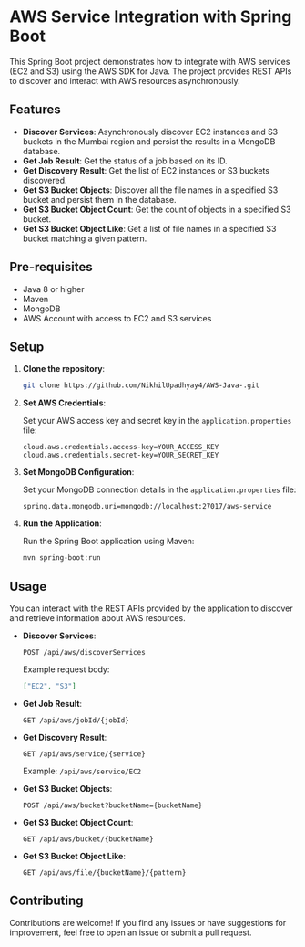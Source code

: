 # AWS Service Integration with Spring Boot

This Spring Boot project demonstrates how to integrate with AWS services (EC2 and S3) using the AWS SDK for Java. The project provides REST APIs to discover and interact with AWS resources asynchronously.

## Features

- **Discover Services**: Asynchronously discover EC2 instances and S3 buckets in the Mumbai region and persist the results in a MongoDB database.
- **Get Job Result**: Get the status of a job based on its ID.
- **Get Discovery Result**: Get the list of EC2 instances or S3 buckets discovered.
- **Get S3 Bucket Objects**: Discover all the file names in a specified S3 bucket and persist them in the database.
- **Get S3 Bucket Object Count**: Get the count of objects in a specified S3 bucket.
- **Get S3 Bucket Object Like**: Get a list of file names in a specified S3 bucket matching a given pattern.

## Pre-requisites

- Java 8 or higher
- Maven
- MongoDB
- AWS Account with access to EC2 and S3 services

## Setup

1. **Clone the repository**:

    ```bash
    git clone https://github.com/NikhilUpadhyay4/AWS-Java-.git
    ```

2. **Set AWS Credentials**:

    Set your AWS access key and secret key in the `application.properties` file:

    ```properties
    cloud.aws.credentials.access-key=YOUR_ACCESS_KEY
    cloud.aws.credentials.secret-key=YOUR_SECRET_KEY
    ```

3. **Set MongoDB Configuration**:

    Set your MongoDB connection details in the `application.properties` file:

    ```properties
    spring.data.mongodb.uri=mongodb://localhost:27017/aws-service
    ```

4. **Run the Application**:

    Run the Spring Boot application using Maven:

    ```bash
    mvn spring-boot:run
    ```

## Usage

You can interact with the REST APIs provided by the application to discover and retrieve information about AWS resources.

- **Discover Services**:

    ```http
    POST /api/aws/discoverServices
    ```

    Example request body:

    ```json
    ["EC2", "S3"]
    ```

- **Get Job Result**:

    ```http
    GET /api/aws/jobId/{jobId}
    ```

- **Get Discovery Result**:

    ```http
    GET /api/aws/service/{service}
    ```

    Example: `/api/aws/service/EC2`

- **Get S3 Bucket Objects**:

    ```http
    POST /api/aws/bucket?bucketName={bucketName}
    ```

- **Get S3 Bucket Object Count**:

    ```http
    GET /api/aws/bucket/{bucketName}
    ```

- **Get S3 Bucket Object Like**:

    ```http
    GET /api/aws/file/{bucketName}/{pattern}
    ```

## Contributing

Contributions are welcome! If you find any issues or have suggestions for improvement, feel free to open an issue or submit a pull request.
